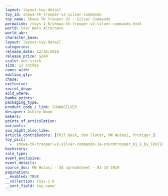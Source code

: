 ```yaml
---
layout: layout-toy-detail 
toy_id: showa-tk-trooper-v2-silver-commando
toy_name: Showa TK Trooper V2 - Silver Commando
permalink: /toys-1-6/showa-tk-trooper-v2-silver-commando.html
world: Star Wars Alternate
world_abr: 
character_base: 
layout: layout-toy-detail
categories: 
release_date: 12/16/2016
release_price: $240 
scale: one sixth
size: 12 inches
comes_with: 
edition_qty: 
chase: 
exclusive: 
secret_drop: 
sold_where: 
bamba_points: 
packaging_type: 
product_code_/_link: SHOWASILVER
designer: Ashley Wood
makers: 
points_of_articulation: 
variants: 
you_might_also_like: 
article_contributors: [Phil Back, Don Slater, MW Wutasi, frutiger_]
toy_pics: 
  -  showa-tk-trooper-v2-silver-commando-3a-stormtrooper_01_6_by_FRUTIGER_.jpg
backstory: 
sale_type: 
event_exclusive: 
event_details: 
source_doc: MW Wutasi - 3A spreadsheet - 01-15-2019
pagination: 
__enabled: TRUE
__collection: toys-1-6
__sort_field: toy_name'
---
```

